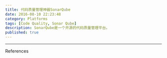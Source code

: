 ```yaml
---
title: 代码质量管理神器SonarQube
date: 2016-08-10 22:23:48
category: Platforms
tags: [Code Quality, Sonar Qube]
description: SonarQube是一个开源的代码质量管理平台。
published: true
---
```




----
References
